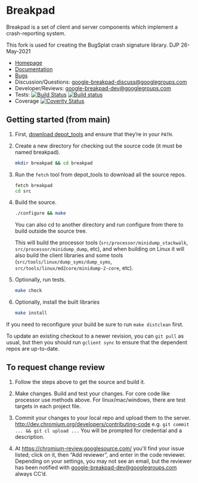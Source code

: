 # Breakpad

Breakpad is a set of client and server components which implement a
crash-reporting system.

This fork is used for creating the BugSplat crash signature library.  DJP 26-May-2021

* [Homepage](https://chromium.googlesource.com/breakpad/breakpad/)
* [Documentation](./docs/)
* [Bugs](https://bugs.chromium.org/p/google-breakpad/)
* Discussion/Questions: [google-breakpad-discuss@googlegroups.com](https://groups.google.com/d/forum/google-breakpad-discuss)
* Developer/Reviews: [google-breakpad-dev@googlegroups.com](https://groups.google.com/d/forum/google-breakpad-dev)
* Tests: [![Build Status](https://travis-ci.org/google/breakpad.svg?branch=main)](https://travis-ci.org/google/breakpad) [![Build status](https://ci.appveyor.com/api/projects/status/eguv4emv2rhq68u2?svg=true)](https://ci.appveyor.com/project/vapier/breakpad)
* Coverage [![Coverity Status](https://scan.coverity.com/projects/9215/badge.svg)](https://scan.coverity.com/projects/google-breakpad)

## Getting started (from main)

1.  First, [download depot_tools](http://dev.chromium.org/developers/how-tos/install-depot-tools)
    and ensure that they’re in your `PATH`.

2.  Create a new directory for checking out the source code (it must be named
    breakpad).

    ```sh
    mkdir breakpad && cd breakpad
    ```

3.  Run the `fetch` tool from depot_tools to download all the source repos.

    ```sh
    fetch breakpad
    cd src
    ```

4.  Build the source.

    ```sh
    ./configure && make
    ```

    You can also cd to another directory and run configure from there to build
    outside the source tree.

    This will build the processor tools (`src/processor/minidump_stackwalk`,
    `src/processor/minidump_dump`, etc), and when building on Linux it will
    also build the client libraries and some tools
    (`src/tools/linux/dump_syms/dump_syms`,
    `src/tools/linux/md2core/minidump-2-core`, etc).

5.  Optionally, run tests.

    ```sh
    make check
    ```

6.  Optionally, install the built libraries

    ```sh
    make install
    ```

If you need to reconfigure your build be sure to run `make distclean` first.

To update an existing checkout to a newer revision, you can
`git pull` as usual, but then you should run `gclient sync` to ensure that the
dependent repos are up-to-date.

## To request change review

1.  Follow the steps above to get the source and build it.

2.  Make changes. Build and test your changes.
    For core code like processor use methods above.
    For linux/mac/windows, there are test targets in each project file.

3.  Commit your changes to your local repo and upload them to the server.
    http://dev.chromium.org/developers/contributing-code
    e.g. `git commit ... && git cl upload ...`
    You will be prompted for credential and a description.

4.  At https://chromium-review.googlesource.com/ you'll find your issue listed;
    click on it, then “Add reviewer”, and enter in the code reviewer. Depending
    on your settings, you may not see an email, but the reviewer has been
    notified with google-breakpad-dev@googlegroups.com always CC’d.
